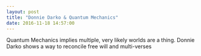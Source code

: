 ```yaml
---
layout: post
title: "Donnie Darko & Quantum Mechanics"
date: 2016-11-18 14:57:00
---
```


Quantum Mechanics implies multiple, very likely worlds are a thing. Donnie Darko shows a way to reconcile free will and multi-verses
